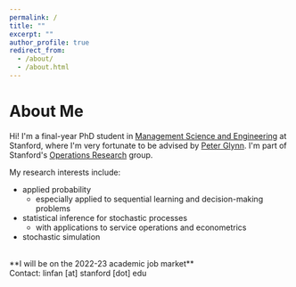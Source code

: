```yaml
---
permalink: /
title: ""
excerpt: ""
author_profile: true
redirect_from: 
  - /about/
  - /about.html
---
```


About Me
======
Hi! I'm a final-year PhD student in [Management Science and Engineering](https://msande.stanford.edu/) at Stanford, where I'm very fortunate to be advised by [Peter Glynn](https://web.stanford.edu/~glynn/). I'm part of Stanford's [Operations Research](https://or.stanford.edu/) group.

My research interests include:
- applied probability
  - especially applied to sequential learning and decision-making problems
- statistical inference for stochastic processes
  - with applications to service operations and econometrics
- stochastic simulation

<br />
**I will be on the 2022-23 academic job market**

<br />    
Contact: linfan [at] stanford [dot] edu


